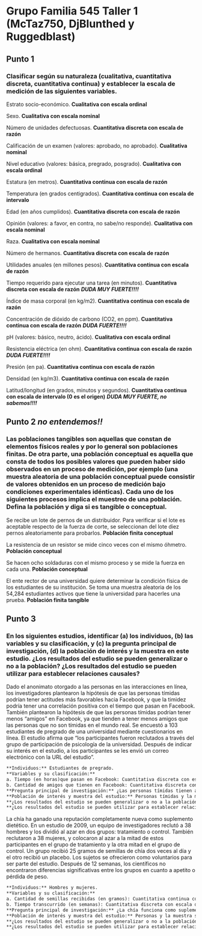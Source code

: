 # Grupo Familia 545 Taller 1 (McTaz750, DjBlunthed y Ruggedblast)

## Punto 1
### Clasificar según su naturaleza (cualitativa, cuantitativa discreta, cuantitativa continua) y establecer la escala de medición de las siguientes variables.


Estrato socio-económico. **Cualitativa con escala ordinal**

Sexo. **Cualitativa con escala nominal**

Número de unidades defectuosas. **Cuantitativa discreta con escala de razón**

Calificación de un examen (valores: aprobado, no aprobado). **Cualitativa nominal**

Nivel educativo (valores: básica, pregrado, posgrado). **Cualitativa con escala ordinal**

Estatura (en metros). **Cuantitativa continua con escala de razón**

Temperatura (en grados centigrados). **Cuantitativa continua con escala de intervalo**

Edad (en años cumplidos). **Cuantitativa discreta con escala de razón**

Opinión (valores: a favor, en contra, no sabe/no responde). **Cualitativa con escala nominal**

Raza. **Cualitativa con escala nominal**

Número de hermanos. **Cuantitativa discreta con escala de razón**

Utilidades anuales (en millones pesos). **Cuantitativa continua con escala de razón**

Tiempo requerido para ejecutar una tarea (en minutos). **Cuantitativa discreta con escala de razón** ***DUDA MUY FUERTE!!!!***

Índice de masa corporal (en kg/m2). **Cuantitativa continua con escala de razón**

Concentración de dióxido de carbono (CO2, en ppm). **Cuantitativa continua con escala de razón** ***DUDA FUERTE!!!!***

pH (valores: básico, neutro, ácido). **Cualitativa con escala ordinal**

Resistencia eléctrica (en ohm). **Cuantitativa continua con escala de razón** ***DUDA FUERTE!!!!***

Presión (en pa). **Cuantitativa continua con escala de razón**

Densidad (en kg/m3). **Cuantitativa continua con escala de razón**

Latitud/longitud (en grados, minutos y segundos). **Cuantitativa continua con escala de intervalo (0 es el origen)**  ***DUDA MUY FUERTE, no sabemos!!!!***

## Punto 2 ***no entendemos!!***
### Las poblaciones tangibles son aquellas que constan de elementos físicos reales y por lo general son poblaciones finitas. De otra parte, una población conceptual es aquella que consta de todos los posibles valores que pueden haber sido observados en un proceso de medición, por ejemplo (una muestra aleatoria de una población conceptual puede consistir de valores obtenidos en un proceso de medición bajo condiciones experimentales idénticas). Cada uno de los siguientes procesos implica el muestreo de una población. Defina la población y diga si es tangible o conceptual.

Se recibe un lote de pernos de un distribuidor. Para verificar si el lote es aceptable respecto de la fuerza de corte, se seleccionan del lote diez pernos aleatoriamente 
para probarlos. **Población finita conceptual**

La resistencia de un resistor se mide cinco veces con el mismo óhmetro. **Población conceptual**

Se hacen ocho soldaduras con el mismo proceso y se mide la fuerza en cada una. **Población conceptual**

El ente rector de una universidad quiere determinar la condición física de los estudiantes de su institución. Se toma una muestra aleatoria de los 54,284 estudiantes activos que tiene la universidad para hacerles una prueba. **Población finita tangible**


## Punto 3

### En los siguientes estudios, identificar (a) los individuos, (b) las variables y su clasificación, y (c) la pregunta principal de investigación, (d) la población de interés y la muestra en este estudio. ¿Los resultados del estudio se pueden generalizar o no a la población? ¿Los resultados del estudio se pueden utilizar para establecer relaciones causales?

Dado el anonimato otorgado a las personas en las interacciones en línea, los investigadores plantearon la hipótesis de que las personas tímidas podrían tener actitudes más favorables hacia Facebook, y que la timidez podría tener una correlación positiva con el tiempo que pasan en Facebook. También plantearon la hipótesis de que las personas tímidas podrían tener menos “amigos” en Facebook, ya que tienden a tener menos amigos que las personas que no son tímidas en el mundo real. Se encuestó a 103 estudiantes de pregrado de una universidad mediante cuestionarios en línea. El estudio afirma que “los participantes fueron reclutados a través del grupo de participación de psicología de la universidad. Después de indicar su interés en el estudio, a los participantes se les envió un correo electrónico con la URL del estudio”.

```markdown
**Individuos:** Estudiantes de pregrado.
**Variables y su clasificación:**
a. Tiempo (en horas)que pasan en Facebook: Cuantitativa discreta con escala de razón
b. Cantidad de amigos que tienen en Facebook: Cuantitativa discreta con escala de razón
**Pregunta principal de investigación:** ¿Las personas tímidas tienen actitudes mas favorables hacia FB?
**Población de interés y muestra del estudio:** Personas tímidas y la muestra son 103 estudiantes de pregrado interesados en el estudio.
**¿Los resultados del estudio se pueden generalizar o no a la población?:** No, ya que es una muestra sesgada ya que manifestaron su interés en el estudio, es decir, es una muestra no probabilistica. 
**¿Los resultados del estudio se pueden utilizar para establecer relaciones causales?:** No, porque es un estudio observacional y no intervienen directamente.
```

La chía ha ganado una reputación completamente nueva como suplemento dietético. En un estudio de 2009, un equipo de investigadores reclutó a 38 hombres y los dividió al azar en dos grupos: tratamiento o control. También reclutaron a 38 mujeres, y colocaron al azar a la mitad de estos participantes en el grupo de tratamiento y la otra mitad en el grupo de control. Un grupo recibió 25 gramos de semillas de chía dos veces al día y el otro recibió un placebo. Los sujetos se ofrecieron como voluntarios para ser parte del estudio. Después de 12 semanas, los científicos no encontraron diferencias significativas entre los grupos en cuanto a apetito o pérdida de peso.

```markdown
**Individuos:** Hombres y mujeres.
**Variables y su clasificación:**
a. Cantidad de semillas recibidas (en gramos): Cuantitativa continua con escala de razón
b. Tiempo transcurrido (en semanas): Cuantitativa discreta con escala de razón
**Pregunta principal de investigación:** ¿La chía funciona como suplemento dietético en personas?
**Población de interés y muestra del estudio:** Personas y la muestra son 38 hombres y 38 mujeres reclutados.
**¿Los resultados del estudio se pueden generalizar o no a la población?:** No, ya que todos los individuos son distintos.    
**¿Los resultados del estudio se pueden utilizar para establecer relaciones causales?:** No, porque no se encontraron diferencias en los resultados entre los grupos de tratamiento y control.
```